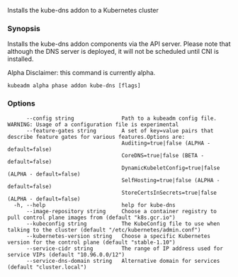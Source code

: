 
Installs the kube-dns addon to a Kubernetes cluster

### Synopsis

Installs the kube-dns addon components via the API server.
Please note that although the DNS server is deployed, it will not be scheduled until CNI is installed. 

Alpha Disclaimer: this command is currently alpha.

```
kubeadm alpha phase addon kube-dns [flags]
```

### Options

```
      --config string               Path to a kubeadm config file. WARNING: Usage of a configuration file is experimental
      --feature-gates string        A set of key=value pairs that describe feature gates for various features.Options are:
                                    Auditing=true|false (ALPHA - default=false)
                                    CoreDNS=true|false (BETA - default=false)
                                    DynamicKubeletConfig=true|false (ALPHA - default=false)
                                    SelfHosting=true|false (ALPHA - default=false)
                                    StoreCertsInSecrets=true|false (ALPHA - default=false)
  -h, --help                        help for kube-dns
      --image-repository string     Choose a container registry to pull control plane images from (default "k8s.gcr.io")
      --kubeconfig string           The KubeConfig file to use when talking to the cluster (default "/etc/kubernetes/admin.conf")
      --kubernetes-version string   Choose a specific Kubernetes version for the control plane (default "stable-1.10")
      --service-cidr string         The range of IP address used for service VIPs (default "10.96.0.0/12")
      --service-dns-domain string   Alternative domain for services (default "cluster.local")
```

